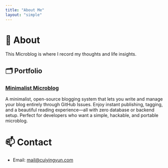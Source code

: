 ```yaml
---
title: "About Me"
layout: "simple"
---
```


# 👏 About
This Microblog is where I record my thoughts and life insights.


## 🗂️ Portfolio

### [Minimalist Microblog](https://github.com/CuiYingyun/microblog)
A minimalist, open-source blogging system that lets you write and manage your blog entirely through GitHub Issues. Enjoy instant publishing, tagging, and a beautiful reading experience—all with zero database or backend setup. Perfect for developers who want a simple, hackable, and portable microblog.


# 📫 Contact
- Email: mail@cuiyingyun.com
